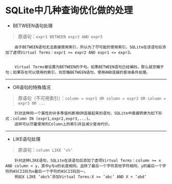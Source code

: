 # SQLite中几种查询优化做的处理
* BETWEEN语句处理

>原语句：`expr1 BETWEEN expr2 AND expr3 `

        由于BETWEEN语句无法直接使用索引，所以为了尽可能的使用索引，SQLite在该语句后添加了虚项Virtual Terms：expr1 >= expr2 AND expr1 <= expr3。


        Virtual Terms被设置为BETWEEN的子句，如果BETWEEN语句已经编码，那么就忽略子句；如果存在可以使用的索引，则忽略BETWEEN语句，使用AND连接的查询条件处理。

---------------------------------------

* OR语句的特殊情况


>原语句（不可用索引）：`column = expr1 OR column = expr2 OR column = expr3 OR ...`


        针对这种同一个属性的许多等值判断用OR连接起来的语句，SQLite中直接转换为如下形式：column IN (expr1,expr2,expr3,...)。
        这样可以尽量使用列Column上的索引并且减少查询代价。

---------------------------------------
* LIKE语句处理



>原语句：`column LIKE ‘x%’`


        针对这种LIKE语句，SQLite在该语句后添加了虚项Virtual Terms：column >= x AND column < y，其中y与x的长度相同，且除了最后一个字符其他字符相同，y的最后一个字符的ASCII码为x最后一个字符的ASCII码加一。
        例如X LIKE ‘abc%’添加Virtual Terms:X >= ‘abc’ AND X < ‘abd’

